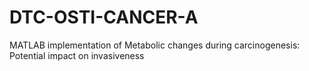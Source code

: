 DTC-OSTI-CANCER-A
=================

MATLAB implementation of Metabolic changes during carcinogenesis: Potential impact on invasiveness